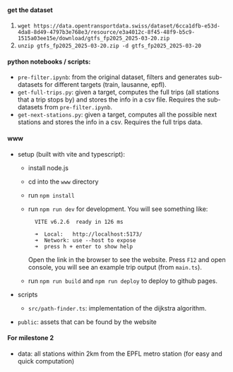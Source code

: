 #### get the dataset

1. `wget https://data.opentransportdata.swiss/dataset/6cca1dfb-e53d-4da8-8d49-4797b3e768e3/resource/e3a4012c-8f45-48f9-b5c9-1515a03ee15e/download/gtfs_fp2025_2025-03-20.zip`
2. `unzip gtfs_fp2025_2025-03-20.zip -d gtfs_fp2025_2025-03-20`

#### python notebooks / scripts: 

- `pre-filter.ipynb`: from the original dataset, filters and generates sub-datasets for different targets (train, lausanne, epfl). 
- `get-full-trips.py`: given a target, computes the full trips (all stations that a trip stops by) and stores the info in a csv file. Requires the sub-datasets from `pre-filter.ipynb`.  
- `get-next-stations.py`: given a target, computes all the possible next stations and stores the info in a csv. Requires the full trips data. 

#### www

- setup (built with vite and typescript): 

  - install node.js

  - cd into the `www` directory

  - run `npm install` 

  - run `npm run dev` for development. You will see something like: 

    ```
      VITE v6.2.6  ready in 126 ms
    
      ➜  Local:   http://localhost:5173/
      ➜  Network: use --host to expose
      ➜  press h + enter to show help
    ```

    Open the link in the browser to see the website. Press `F12` and open console, you will see an example trip output (from `main.ts`).

  - run `npm run build` and `npm run deploy` to deploy to github pages.

- scripts

  - `src/path-finder.ts`: implementation of the dijkstra algorithm. 

- `public`: assets that can be found by the website

#### For milestone 2

- data: all stations within 2km from the EPFL metro station (for easy and quick computation)
